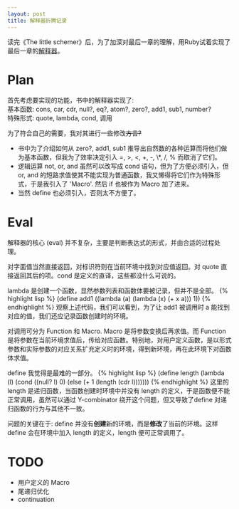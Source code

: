 ```yaml
---
layout: post
title: 解释器折腾记录
---
```


读完《The little schemer》后，为了加深对最后一章的理解，用Ruby试着实现了最后一章的<a href="https://github.com/codeworm96/risp">解释器</a>。

# Plan

首先考虑要实现的功能，书中的解释器实现了:<br />
基本函数: cons, car, cdr, null?, eq?, atom?,
zero?, add1, sub1, number?<br />
特殊形式: quote, lambda, cond, 调用<br />

为了符合自己的需要，我对其进行一些修改<del>方言?</del><br />
<ul>
<li>
书中为了介绍如何从 zero?, add1, sub1 推导出自然数的各种运算而将他们做为基本函数，但我为了效率决定引入 =, >, <, +, -, \*, /, % 而取消了它们。
</li>
<li>
逻辑运算 not, or, and 虽然可以改写成 cond 语句，但为了方便必须引入，但 or, and 的短路求值使其不能实现为普通函数，我又懒得将它们作为特殊形式，于是我引入了 'Macro'. 然后 if 也被作为 Macro 加了进来。
</li>
<li>
当然 define 也必须引入，否则太不方便了。
</li>
</ul>

# Eval
解释器的核心 (eval) 并不复杂，主要是判断表达式的形式，并由合适的过程处理。

对字面值当然直接返回，对标识符则在当前环境中找到对应值返回。对 quote 直接返回其后的项。cond 是定义的直译，这些都没什么可说的。

lambda 是创建一个函数，显然参数列表和函数体要被记录，但并不是全部。
{% highlight lisp %}
(define add1 ((lambda (a)
                      (lambda (x)
                              (+ x a))) 1))
{% endhighlight %}
观察上述代码，我们可以看到，为了让 add1 被调用时 a 能找到对应的值，我们还应记录函数创建时的环境。

对调用可分为 Function 和 Macro. Macro 是将参数变换后再求值。而 Function 是将参数在当前环境求值后，传给对应函数。特别地，对用户定义函数，是以形式参数和实际参数的对应关系扩充定义时的环境，得到新环境，再在此环境下对函数体求值。

define 我觉得是最难的一部分。
{% highlight lisp %}
(define length
  (lambda (l)
    (cond
      ((null? l) 0)
      (else (+ 1 (length (cdr l)))))))
{% endhighlight %}
这里的 length 是递归函数，当函数创建时环境中并没有 length 的定义，于是函数便不能正常调用，虽然可以通过 Y-combinator 绕开这个问题，但又导致了define 对递归函数的行为与其他不一致。

问题的关键在于: define 并没有**创建**新的环境，而是**修改**了当前的环境。这样
define 会在环境中加入 length 的定义，length 便可正常调用了。

# TODO
<ul>
<li>用户定义的 Macro</li>
<li>尾递归优化</li>
<li>continuation</li>
</ul>

